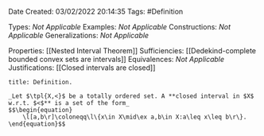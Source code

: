 <div class="topSpace"></div>

Date Created: 03/02/2022 20:14:35
Tags: #Definition

Types: _Not Applicable_
Examples: _Not Applicable_
Constructions: _Not Applicable_
Generalizations: _Not Applicable_

Properties: [[Nested Interval Theorem]]
Sufficiencies: [[Dedekind-complete bounded convex sets are intervals]]
Equivalences: _Not Applicable_
Justifications: [[Closed intervals are closed]]

``` ad-Definition
title: Definition.

_Let $\tpl{X,<}$ be a totally ordered set. A **closed interval in $X$ w.r.t. $<$** is a set of the form_
$$\begin{equation}
    \l[a,b\r]\coloneqq\l\{x\in X\mid\ex a,b\in X:a\leq x\leq b\r\}.
\end{equation}$$

```
